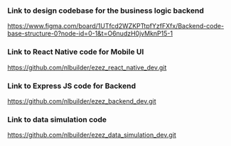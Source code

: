 ### Link to design codebase for the business logic backend

https://www.figma.com/board/1UTfcd2WZKPTtpfYzfFXfx/Backend-code-base-structure-0?node-id=0-1&t=O6nudzH0jvMknP15-1

### Link to React Native code for Mobile UI
https://github.com/nlbuilder/ezez_react_native_dev.git

### Link to Express JS code for Backend
https://github.com/nlbuilder/ezez_backend_dev.git

### Link to data simulation code
https://github.com/nlbuilder/ezez_data_simulation_dev.git
